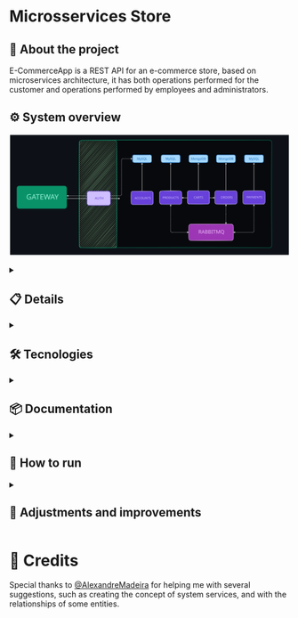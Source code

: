 # Microsservices Store

## 🔎 About the project

E-CommerceApp is a REST API for an e-commerce store, based on microservices architecture, it has both operations performed for the customer and operations performed by employees and administrators.

## ⚙️ System overview
![application-schema](readme/application.svg)

<details>
  <summary><h2>📋 Details</h2></summary>

### Eureka
- This is the discovery service. It acts as a hub where all microservices connect, allowing them to know each other.

### Gateway
- Main entry point of the application and load balancer.

### Auth
- Responsible for validating tokens and retrieving user authentication data.
- Serves directly to the Gateway.

### Common
- An internal library that all microservices use to implement security features.
- Most services rely on it to implement Spring Security logic without code repetition.
- In addition to having it locally in the project, its package is also distributed via Github Packages, so even if it is not present locally, services will still be able to access the package.

### Accounts
- Manages user accounts and authentication.

### Products
- Manages products.
- Provides reliable product data to other microservices.

### Cart
- Manages customers' shopping carts.
- Allows the creation of carts for unauthenticated users, featuring the merging of the local cart with the authenticated user's cart.

### Orders
- Manages customer orders.
- Requests the generation and cancellation of payments.

### Payments
- Manages order payments.

</details>


<details>
  <summary><h2>🛠️ Tecnologies</h2></summary>

- [Docker](https://www.docker.com/)
- [TestContainers](https://testcontainers.com/)
- [RabbitMQ](https://www.rabbitmq.com/)
- [MySQL](https://dev.mysql.com/downloads/connector/j/)
- [MongoDB](https://www.mongodb.com)
- [H2](https://www.h2database.com/html/main.html)
- [JWT](https://github.com/auth0/java-jwt)
- [Spring Cloud Netflix](https://cloud.spring.io/spring-cloud-netflix/reference/html/)
- [Spring Cloud Gateway](https://spring.io/projects/spring-cloud-gateway)
- [Spring Cloud OpenFeign](https://spring.io/projects/spring-cloud-openfeign)
- [Spring Security](https://spring.io/projects/spring-security)
- [Spring Data JPA](https://spring.io/projects/spring-data-jpa)
- [Spring Data MongoDB](https://spring.io/projects/spring-data-mongodb)
- [Spring Web]()
- [Java Bean Validation](https://docs.spring.io/spring-framework/reference/core/validation/beanvalidation.html)

</details>


<details>
  <summary><h2>📦 Documentation</h2></summary>

> **Notes:**
>
> - Endpoints with the prefix "Admin" require you to be logged in as a user with ADMIN or EMPLOYEE permission
> - Endpoints with the prefix "Client" only work with users with CLIENT permission
> - Endpoints with "Internal" prefix do not accept external calls
> - The Accounts service is responsible for always creating a default administrator user, using the ADMINUSERNAME and ADMINPASSWORD environment variables.

<details>
  <summary><h3> Authentication and Authorization Flow</h3></summary>

#### 1. User authenticates to the Accounts service:
- Logs in.
- API generates a JWT with user identification data: id, username and roles.
- User receives the JWT token.

#### 2. Token Validation:
- When calling any service on an endpoint that requires authorization, a security filter intercepts, captures the JWT token and decodes it.
- With the decoded JWT, the service creates a representation of the user (UserDetailsImpl) in the security context, allowing the system to know who the logged-in user is and what permissions they have.

#### 3. Integration with Spring Security:
- The mapped user is persisted in the Spring Security context.
- Spring Security then manages the user's permissions for the microservice routes.

</details>


---

### Users
- You can create three types of users: ADMIN, EMPLOYEE and CLIENT
- Each user will have different access permissions

---

### Products
- Allows you to create departments, categories, manufacturers and products
- To create a category, you must create a department
- To create a product, you must provide a category and a manufacturer
  - Products are created without a price, and you must price them later
- Allows you to create product promotions
  - When the application starts, it checks all products whose promotions have already expired and restores them to their default state.
  - Promotions use a scheduler to schedule the end of promotions.
  - Every time the application starts, it checks all products whose promotions expire within 1 hour, defining a scheduler that triggers the change of the promotional price to the original price.
  - At every zero hour, it also checks all products whose promotions expire within 1 hour and defines a scheduler for each one.

---

### Cart
- You can create an anonymous cart, which is not linked to a real user. In this case, you pass a body with the desired product data, the API will generate a cart, an ID for that cart and will return its data to you.

- In the case of authenticated users (CLIENT), it is not necessary to send a body when creating the cart
  - First you create your cart, then add the products

- It is possible to merge anonymous carts with the cart of an authenticated user. To do this, you must be authenticated.
  - The merge brings together the products but does not add their quantities
  - The anonymous cart is deleted at the end of the process

- Your cart ID is the same as your user ID

- Orders are created from this service.
  - Enter the ID of the products in your cart that you want to generate an order for
  - At this stage, it is not possible to adjust the quantity of the products, you must adjust the quantities in the cart

<details>
  <summary><span>Examples</span></summary>

#### **CREATE ANONYMOUS CART**
POST: /anonymous/carts

Content-Type: application/json

    {
        "id": "1",   // product id
        "unit": 3    // desired units
    }

**RESPONSE:**

    {
        "id": "6ab3b395-7d42-45c6-9a89-313786b0f751",
        "products": [
            {
                "id": "1",
                "name": "Intel Core i9-11900K",
                "unit": 3,
                "price": 100.00
            }
        ],
        "totalPrice": 300.00,
        "createdAt": "2024-09-23T18:23:40.2128144",
        "modifiedAt": "2024-09-23T18:23:40.2128144",
        "anon": true
    }

---



#### **CREATE CART**
POST: /carts

Content-Type: application/json

**RESPONSE:**

    {
        "id": "2",
        "products": [],
        "totalPrice": 0,
        "createdAt": "2024-09-23T18:23:40.2128144",
        "modifiedAt": "2024-09-23T18:23:40.2128144",
        "anon": true
    }

</details>

---

### Orders

- When creating orders, it does not accept external calls. The creation of an order must be done via a synchronous connection between Cart and Orders
- Serves order data to CLIENT and ADMIN
- A CLIENT user can cancel his own order
- An ADMIN user can cancel any order

---

### Payments

- Serves only other services, communicating mainly through messages.
- Allows some GET queries for system administrators.
- Receives feedback from the payment API, causing the order status to change.

---

#### Confira a coleção Postman do projeto:
[<img src="https://run.pstmn.io/button.svg" alt="Run In Postman" style="width: 128px; height: 32px;">](https://app.getpostman.com/run-collection/31232249-c57739c1-b80d-463e-be53-c848cdbf703e?action=collection%2Ffork&source=rip_markdown&collection-url=entityId%3D31232249-c57739c1-b80d-463e-be53-c848cdbf703e%26entityType%3Dcollection%26workspaceId%3Deac3d0ef-d921-4389-8597-a53480212132)

</details>

<details>
  <summary><h2>🚀 How to run</h2></summary>

### Deploy with Docker
Clone this repository:

    git clone https://github.com/mtpontes/microservices-store.git

Raise the containers:

    docker-compose up --build

</details>


<details>
  <summary><h2>🔧 Adjustments and improvements</h2></summary>
The project is still under development, is currently using development settings. The next updates will focus on the following tasks:

- [x] Add standard price and promotional price
- [x] Implement a better separation of Users and Clients
- [x] Add more details to poor entities
- [x] Add more behaviors to entities, reducing dependence on external services for basic domain rules
- [x] Add a promotional price scheduler, so that when you set a promotional price, you also set a deadline for the promotional
- [x] Implement Spring Security
- [x] Create a Cart service
- [x] Create docker-compose
- [x] Create fallbacks for failures between services
- [x] Each microservice will have the ability to decode JWT token, killing the need for Auth microservice
- [ ] Allow users to have multiple addresses
- [ ] Sending emails regarding orders
- [ ] Create and handle dead letter exchanges
- [ ] Configure messaging rules
- [ ] Configure load balancing rules
- [ ] Integrate the Payments service with a real payment API, making the service fully functional
- [ ] Create evaluation service
- [ ] Create discount coupon system
- [ ] Create detailed documentation with Postman (currently there are only requests in the Postman collection)

</details>

# 🤝 Credits

Special thanks to [@AlexandreMadeira](https://github.com/MadeiraAlexandre) for helping me with several suggestions, such as creating the concept of system services, and with the relationships of some entities.